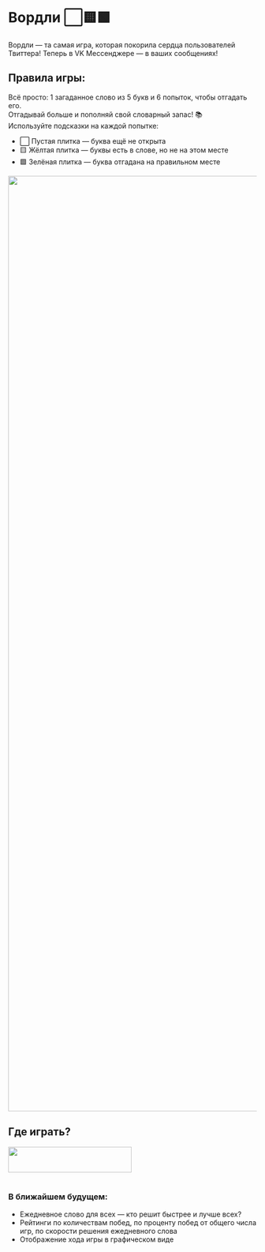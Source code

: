# Вордли ⬜🟨🟩
Вордли — та самая игра, которая покорила сердца пользователей Твиттера! Теперь в VK Мессенджере — в ваших сообщениях!

## Правила игры:
Всё просто: 1 загаданное слово из 5 букв и 6 попыток, чтобы отгадать его. <br>
Отгадывай больше и пополняй свой словарный запас! 📚 <br>
Используйте подсказки на каждой попытке:
- ⬜ Пустая плитка — буква ещё не открыта
- 🟨 Жёлтая плитка — буквы есть в слове, но не на этом месте
- 🟩 Зелёная плитка — буква отгадана на правильном месте

<img width="1896" src="https://user-images.githubusercontent.com/22418658/177381573-37b08c4e-3ad6-4f08-a00f-34a8f950d1e7.png">

## Где играть?
[<img src='https://user-images.githubusercontent.com/22418658/177369949-430ad75f-b467-49e4-bd40-f8e8e1a3b839.png' width=250 height=52>](https://vk.me/wordle_game)<br>⠀
### В ближайшем будущем:
- Ежедневное слово для всех — кто решит быстрее и лучше всех?
- Рейтинги по количествам побед, по проценту побед от общего числа игр, по скорости решения ежедневного слова
- Отображение хода игры в графическом виде
